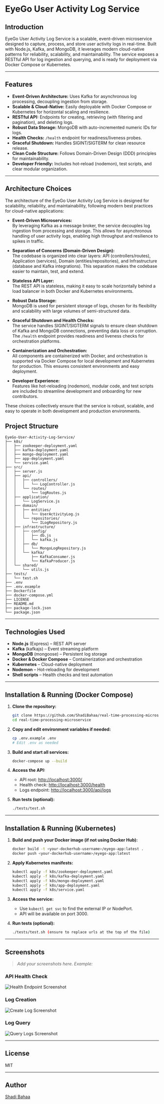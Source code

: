 # EyeGo User Activity Log Service

## Introduction

EyeGo User Activity Log Service is a scalable, event-driven microservice designed to capture, process, and store user activity logs in real-time. Built with Node.js, Kafka, and MongoDB, it leverages modern cloud-native patterns for reliability, scalability, and maintainability. The service exposes a RESTful API for log ingestion and querying, and is ready for deployment via Docker Compose or Kubernetes.

---

## Features

- **Event-Driven Architecture:** Uses Kafka for asynchronous log processing, decoupling ingestion from storage.
- **Scalable & Cloud-Native:** Easily deployable with Docker Compose or Kubernetes for horizontal scaling and resilience.
- **RESTful API:** Endpoints for creating, retrieving (with filtering and pagination), and deleting logs.
- **Robust Data Storage:** MongoDB with auto-incremented numeric IDs for logs.
- **Health Checks:** `/health` endpoint for readiness/liveness probes.
- **Graceful Shutdown:** Handles SIGINT/SIGTERM for clean resource release.
- **Clean Code Structure:** Follows Domain-Driven Design (DDD) principles for maintainability.
- **Developer Friendly:** Includes hot-reload (nodemon), test scripts, and clear modular organization.

---

## Architecture Choices

The architecture of the EyeGo User Activity Log Service is designed for scalability, reliability, and maintainability, following modern best practices for cloud-native applications:

- **Event-Driven Microservices:**  
  By leveraging Kafka as a message broker, the service decouples log ingestion from processing and storage. This allows for asynchronous handling of user activity logs, enabling high throughput and resilience to spikes in traffic.

- **Separation of Concerns (Domain-Driven Design):**  
  The codebase is organized into clear layers: API (controllers/routes), Application (services), Domain (entities/repositories), and Infrastructure (database and Kafka integrations). This separation makes the codebase easier to maintain, test, and extend.

- **Stateless API Layer:**  
  The REST API is stateless, making it easy to scale horizontally behind a load balancer in both Docker and Kubernetes environments.

- **Robust Data Storage:**  
  MongoDB is used for persistent storage of logs, chosen for its flexibility and scalability with large volumes of semi-structured data.

- **Graceful Shutdown and Health Checks:**  
  The service handles SIGINT/SIGTERM signals to ensure clean shutdown of Kafka and MongoDB connections, preventing data loss or corruption. The `/health` endpoint provides readiness and liveness checks for orchestration platforms.

- **Containerization and Orchestration:**  
  All components are containerized with Docker, and orchestration is supported via Docker Compose for local development and Kubernetes for production. This ensures consistent environments and easy deployment.

- **Developer Experience:**  
  Features like hot-reloading (nodemon), modular code, and test scripts are included to streamline development and onboarding for new contributors.

These choices collectively ensure that the service is robust, scalable, and easy to operate in both development and production environments.

## Project Structure
```
EyeGo-User-Activity-Log-Service/
├── k8s/
│   ├── zookeeper-deployment.yaml
│   ├── kafka-deployment.yaml
│   ├── mongo-deployment.yaml
│   ├── app-deployment.yaml
│   └── service.yaml
├── src/
│   ├── server.js
│   ├── api/
│   │   ├── controllers/
│   │   │   └── LogController.js
│   │   └── routes/
│   │       └── logRoutes.js
│   ├── application/
│   │   └── LogService.js
│   ├── domain/
│   │   ├── entities/
│   │   │   └── UserActivityLog.js
│   │   └── repositories/
│   │       └── ILogRepository.js
│   ├── infrastructure/
│   │   ├── config/
│   │   │   ├── db.js
│   │   │   └── kafka.js
│   │   ├── db/
│   │   │   └── MongoLogRepository.js
│   │   └── kafka/
│   │       ├── KafkaConsumer.js
│   │       └── KafkaProducer.js
│   └── shared/
│       └── utils.js
├── tests/
│   └── test.sh
├── .env
├── .env.example
├── Dockerfile
├── docker-compose.yml
├── LICENSE
├── README.md
├── package-lock.json
└── package.json
```

---

## Technologies Used

- **Node.js** (Express) – REST API server
- **Kafka** (kafkajs) – Event streaming platform
- **MongoDB** (mongoose) – Persistent log storage
- **Docker & Docker Compose** – Containerization and orchestration
- **Kubernetes** – Cloud-native deployment
- **Nodemon** – Hot-reloading for development
- **Shell scripts** – Health checks and test automation

---

## Installation & Running (Docker Compose)

1. **Clone the repository:**
   ```sh
   git clone https://github.com/ShadiBahaa/real-time-processing-microservice.git
   cd real-time-processing-microservice
   ```

2. **Copy and edit environment variables if needed:**
   ```sh
   cp .env.example .env
   # Edit .env as needed
   ```

3. **Build and start all services:**
   ```sh
   docker-compose up --build
   ```

4. **Access the API:**
   - API root: [http://localhost:3000/](http://localhost:3000/)
   - Health check: [http://localhost:3000/health](http://localhost:3000/health)
   - Logs endpoint: [http://localhost:3000/api/logs](http://localhost:3000/api/logs)

5. **Run tests (optional):**
   ```sh
   ./tests/test.sh
   ```

---

## Installation & Running (Kubernetes)

1. **Build and push your Docker image (if not using Docker Hub):**
   ```sh
   docker build -t <your-dockerhub-username>/eyego-app:latest .
   docker push <your-dockerhub-username>/eyego-app:latest
   ```

2. **Apply Kubernetes manifests:**
   ```sh
   kubectl apply -f k8s/zookeeper-deployment.yaml
   kubectl apply -f k8s/kafka-deployment.yaml
   kubectl apply -f k8s/mongo-deployment.yaml
   kubectl apply -f k8s/app-deployment.yaml
   kubectl apply -f k8s/service.yaml
   ```

3. **Access the service:**
   - Use `kubectl get svc` to find the external IP or NodePort.
   - API will be available on port 3000.

4. **Run tests (optional):**
   ```sh
   ./tests/test.sh (ensure to replace urls at the top of the file)
   ```
---

## Screenshots

> _Add your screenshots here. Example:_

### API Health Check

![Health Endpoint Screenshot](screenshots/health.png)

### Log Creation

![Create Log Screenshot](screenshots/create-log.png)

### Log Query

![Query Logs Screenshot](screenshots/query-logs.png)

---

## License

MIT

---

## Author

[Shadi Bahaa](https://github.com/ShadiBahaa)

